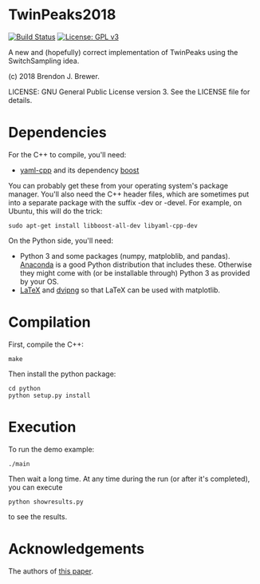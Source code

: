 TwinPeaks2018
=============
[![Build Status](https://travis-ci.org/eggplantbren/TwinPeaks2018.svg?branch=master)](https://travis-ci.org/eggplantbren/TwinPeaks2018)
[![License: GPL v3](https://img.shields.io/badge/License-GPL%20v3-blue.svg)](https://www.gnu.org/licenses/gpl-3.0)

A new and (hopefully) correct implementation of TwinPeaks
using the SwitchSampling idea.

(c) 2018 Brendon J. Brewer.

LICENSE: GNU General Public License version 3. See the LICENSE
file for details.

# Dependencies

For the C++ to compile, you'll need:

* [yaml-cpp](https://github.com/jbeder/yaml-cpp) and its dependency
  [boost](https://boost.org)

You can probably get these from your operating system's package manager.
You'll also need the C++ header files, which are sometimes put into a
separate package with the suffix -dev or -devel. For example, on Ubuntu, this
will do the trick:

```
sudo apt-get install libboost-all-dev libyaml-cpp-dev
```

On the Python side, you'll need:

* Python 3 and some packages (numpy, matploblib, and pandas).
  [Anaconda](https://www.anaconda.com)
  is a good Python distribution that includes these. Otherwise they might come
  with (or be installable through) Python 3 as provided by your OS.
* [LaTeX](https://tug.org/texlive) and [dvipng](https://sourceforge.net/projects/dvipng/) so that LaTeX can be used with matplotlib.

# Compilation

First, compile the C++:

```make```

Then install the python package:

```
cd python
python setup.py install
```

# Execution
To run the demo example:

```
./main
```

Then wait a long time. At any time during the run (or after it's completed),
you can execute

```
python showresults.py
```

to see the results.

# Acknowledgements

The authors of [this paper](https://arxiv.org/abs/1805.03924).
